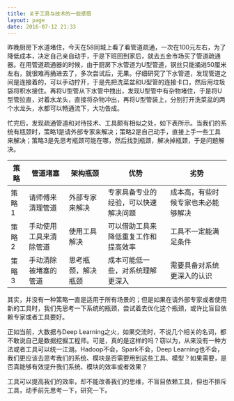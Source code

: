 ```yaml
---
title: 关于工具与技术的一些感悟
layout: page
date: 2016-07-12 21:33
---
```


昨晚厨房下水道堵住，今天在58同城上看了看管道疏通，一次在100元左右，为了降低成本，决定自己亲自动手，于是下班回到家后，就去五金市场买了管道疏通器。在用管道疏通器的时候，由于厨房下水管道为U型管道，钢丝只能捅进50厘米左右，就很难再捅进去了，多次尝试后，无果。仔细研究了下水管道，发现管道之间是连接着的，可以手动拧开，于是先把洗菜盆和U型管的连接卡口，然后用垃圾袋将积水接住。再将U型管从下水管中拽出，发现U型管中有杂物堵住，于是将U型管拉直，对着水龙头，直接将杂物冲出，再将U型管装上，分别打开洗菜盆的两个水龙头，水都可以畅通流下，大功告成。

忙完后，发现疏通管道和对待技术、工具颇有相似之处，如下表所示。当我们的系统有瓶颈时，策略1是请外部专家来解决；策略2是自己动手，直接上手一些工具来解决；策略3是先思考瓶颈可能在哪，然后找到瓶颈，解决掉瓶颈，于是问题解决。

|策略|管道堵塞|架构瓶颈|优势|劣势|
|--|--|--|--|--|
|策略1|请师傅来清理管道|外部专家来解决|专家具备专业的经验，可以快速解决问题|成本高，有些时候专家也未必能够解决|
|策略2|手动使用工具来清除管道|使用工具解决|可以借助工具来降低重复工作和提高效率|工具不一定能满足条件|
|策略3|手动清除被堵塞的管道|思考瓶颈，解决瓶颈|成本可能低一些，对系统理解更深入|需要具备对系统更深入的认识|

其实，并没有一种策略一直是适用于所有场景的；但是如果在请外部专家或者使用新的工具时，我们先思考一下系统的瓶颈，尝试着去优化这个瓶颈，或许比盲目依赖专家或者工具要好。

正如当前，大数据与Deep Learning之火，如果交流时，不说几个相关的名词，都不敢说自己是数据挖掘工程师。可是，真的是这样的吗？窃以为，从来没有一种方法或者工具可以统一江湖。Hadoop不会，Spark不会，Deep Learning也不会，我们更应该去思考我们的系统、模块是否需要用到这些工具、模型？如果需要，是否真能够有效提升我们系统、模块的效率或者效果？

工具可以提高我们的效率，却不能改善我们的思维，不盲目依赖工具，但也不排斥工具，动手前先思考一下，研究一下。
